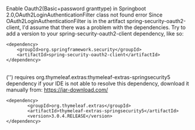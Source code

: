 Enable Oauth2(Basic+password granttype) in Springboot 2.0,OAuth2LoginAuthenticationFilter class not found error
Since OAuth2LoginAuthenticationFilter is in the artifact spring-security-oauth2-client, I'd assume that there was a problem with the dependencies.
Try to add a version to your spring-security-oauth2-client dependency, like so:

    <dependency>
        <groupId>org.springframework.security</groupId>
        <artifactId>spring-security-oauth2-client</artifactId>
    </dependency>
<br/> ('<span th:text="${#authentication.name}">') requires org.thymeleaf.extras:thymeleaf-extras-springsecurity5 dependency if your IDE is not able to resolve this dependency, download it manually from: https://jar-download.com/
    
    <dependency>
			<groupId>org.thymeleaf.extras</groupId>
			<artifactId>thymeleaf-extras-springsecurity5</artifactId>
			<version>3.0.4.RELEASE</version>
	</dependency>
